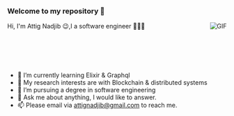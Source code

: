### Welcome to my repository  👋


  <img align="right" alt="GIF" src="https://media.giphy.com/media/iIqmM5tTjmpOB9mpbn/giphy.gif" />
 
  Hi, I'm Attig Nadjib 😉,I a software engineer 👨🏻‍💻 
  
  <br />
<br />
<br />
<br />

- 🌱 I’m currently learning Elixir & Graphql
- 🤔 My research interests are with Blockchain & distributed systems
- 💼 I’m pursuing a  degree in software engineering
- 💬 Ask me about anything, I would like to answer. 
- 📫 Please email via attignadjib@gmail.com to reach me.



